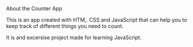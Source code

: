 About the Counter App

This is an app created with HTM,. CSS and JavaScript that can help you to keep track of different things you need to count.
 
 It is and excersise project made for learning JavaScript.
 